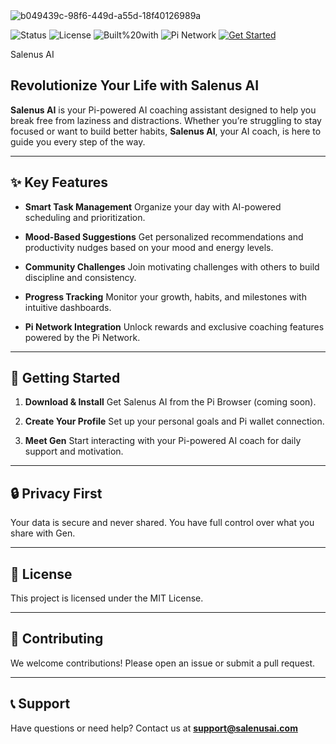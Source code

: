 <img src="https://i.ibb.co/NgXrn5Dm/b049439c-98f6-449d-a55d-18f40126989a.png" alt="b049439c-98f6-449d-a55d-18f40126989a" border="0">

![Status](https://img.shields.io/badge/status-active-brightgreen)
![License](https://img.shields.io/badge/license-MIT-violet)
![Built%20with](https://img.shields.io/badge/built%20with-Next.js%20%26%20Pi%20SDK-purple)
![Pi Network](https://img.shields.io/badge/Pi%20Network-integrated-orange)
[![Get Started](https://img.shields.io/badge/get%20started-now-brightgreen)](https://yourappurl.pi)


Salenus AI

## Revolutionize Your Life with Salenus AI

**Salenus AI** is your Pi-powered AI coaching assistant designed to help you break free from laziness and distractions. Whether you’re struggling to stay focused or want to build better habits, **Salenus AI**, your AI coach, is here to guide you every step of the way.

---

## ✨ Key Features

* **Smart Task Management**
  Organize your day with AI-powered scheduling and prioritization.

* **Mood-Based Suggestions**
  Get personalized recommendations and productivity nudges based on your mood and energy levels.

* **Community Challenges**
  Join motivating challenges with others to build discipline and consistency.

* **Progress Tracking**
  Monitor your growth, habits, and milestones with intuitive dashboards.

* **Pi Network Integration**
  Unlock rewards and exclusive coaching features powered by the Pi Network.

---

## 🚀 Getting Started

1. **Download & Install**
   Get Salenus AI from the Pi Browser (coming soon).

2. **Create Your Profile**
   Set up your personal goals and Pi wallet connection.

3. **Meet Gen**
   Start interacting with your Pi-powered AI coach for daily support and motivation.

---

## 🔒 Privacy First

Your data is secure and never shared. You have full control over what you share with Gen.

---

## 📌 License

This project is licensed under the MIT License.

---

## 🤝 Contributing

We welcome contributions! Please open an issue or submit a pull request.

---

## 📞 Support

Have questions or need help?
Contact us at **[support@salenusai.com](mailto:support@salenusai.com)**
